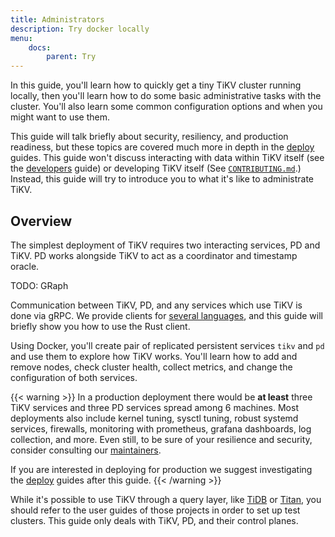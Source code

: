 ```yaml
---
title: Administrators
description: Try docker locally
menu:
    docs:
        parent: Try
---
```


In this guide, you'll learn how to quickly get a tiny TiKV cluster running locally, then you'll learn how to do some basic administrative tasks with the cluster. You'll also learn some common configuration options and when you might want to use them.

This guide will talk briefly about security, resiliency, and production readiness, but these topics are covered much more in depth in the [deploy](../../deploy/introduction) guides. This guide won't discuss interacting with data within TiKV itself (see the [developers](../developers) guide) or developing TiKV itself (See [`CONTRIBUTING.md`](https://github.com/tikv/tikv/blob/master/CONTRIBUTING.md).) Instead, this guide will try to introduce you to what it's like to administrate TiKV.

## Overview

The simplest deployment of TiKV requires two interacting services, PD and TiKV. PD works alongside TiKV to act as a coordinator and timestamp oracle.

TODO: GRaph

Communication between TiKV, PD, and any services which use TiKV is done via gRPC. We provide clients for [several languages](../../../reference/clients/introduction/), and this guide will briefly show you how to use the Rust client.

Using Docker, you'll create pair of replicated persistent services `tikv` and `pd` and use them to explore how TiKV works. You'll learn how to add and remove nodes, check cluster health, collect metrics, and change the configuration of both services.

{{< warning >}}
In a production deployment there would be **at least** three TiKV services and three PD services spread among 6 machines. Most deployments also include kernel tuning, sysctl tuning, robust systemd services, firewalls, monitoring with prometheus, grafana dashboards, log collection, and more. Even still, to be sure of your resilience and security, consider consulting our [maintainers](https://github.com/tikv/tikv/blob/master/MAINTAINERS.md).

If you are interested in deploying for production we suggest investigating the [deploy](../../deploy/introduction) guides after this guide.
{{< /warning >}}

While it's possible to use TiKV through a query layer, like [TiDB](https://github.com/pingcap/tidb) or [Titan](https://github.com/distributedio/titan), you should  refer to the user guides of those projects in order to set up test clusters. This guide only deals with TiKV, PD, and their control planes.


